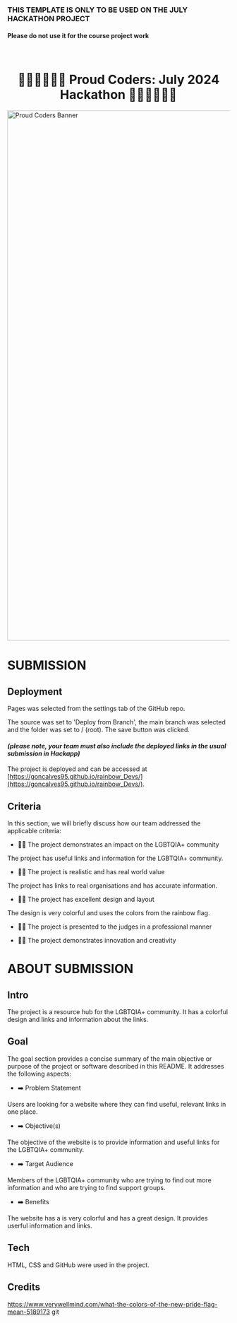 <h3>THIS TEMPLATE IS ONLY TO BE USED ON THE JULY HACKATHON PROJECT</h3>
<h4>Please do not use it for the course project work</h4>
<br>
<h1 align="center"><strong>🏳️‍🌈🏳️‍🌈🏳️‍🌈 Proud Coders: July 2024 Hackathon 🏳️‍🌈🏳️‍🌈🏳️‍🌈</strong>

</h1>

<img src="https://res.cloudinary.com/djdefbnij/image/upload/v1718956326/Untitled_design_1_rlpfyv.png" alt="Proud Coders Banner" width="1200"/>

# SUBMISSION

## Deployment

Pages was selected from the settings tab of the GitHub repo.

The source was set to 'Deploy from Branch', the main branch was selected and the folder was set to / (root). The save button was clicked.

#### _(please note, your team must also include the deployed links in the usual submission in Hackapp)_

The project is deployed and can be accessed at [https://goncalves95.github.io/rainbow_Devs/](https://goncalves95.github.io/rainbow_Devs/).

## Criteria

In this section, we will briefly discuss how our team addressed the applicable criteria:

- 🏳️‍🌈 The project demonstrates an impact on the LGBTQIA+ community

The project has useful links and information for the LGBTQIA+ community.

- 🏳️‍🌈 The project is realistic and has real world value

The project has links to real organisations and has accurate information.

- 🏳️‍🌈 The project has excellent design and layout

The design is very colorful and uses the colors from the rainbow flag.

- 🏳️‍🌈 The project is presented to the judges in a professional manner

- 🏳️‍🌈 The project demonstrates innovation and creativity


# ABOUT SUBMISSION

## Intro

The project is a resource hub for the LGBTQIA+ community. It has a colorful design and links and information about the links.

## Goal

The goal section provides a concise summary of the main objective or purpose of the project or software described in this README. It addresses the following aspects:

- ➡️ Problem Statement

Users are looking for a website where they can find useful, relevant links in one place.

- ➡️ Objective(s)

The objective of the website is to provide information and useful links for the LGBTQIA+ community.

- ➡️ Target Audience

Members of the LGBTQIA+ community who are trying to find out more information and who are trying to find support groups.

- ➡️ Benefits

The website has a is very colorful and has a great design. It provides userful information and links.

## Tech

HTML, CSS and GitHub were used in the project.

## Credits

https://www.verywellmind.com/what-the-colors-of-the-new-pride-flag-mean-5189173
git